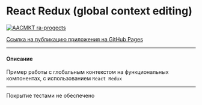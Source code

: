 # React Redux (global context editing)

[![AACMKT ra-progects](https://github.com/AACMKT/ra-redux_editing/workflows/web.yml/badge.svg)](https://github.com/AACMKT/ra-redux_editing/actions/workflows/web.yml)

[Ссылка на публикацию приложения на GitHub Pages](https://aacmkt.github.io/ra-redux_editing)

---

#### Описание

Пример работы с глобальным контекстом на функциональных компонентах, с использованием `React Redux`


---
Покрытие тестами не обеспечено